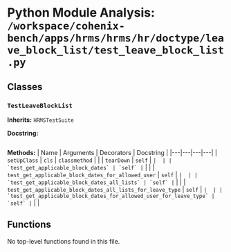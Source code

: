 # Python Module Analysis: `/workspace/cohenix-bench/apps/hrms/hrms/hr/doctype/leave_block_list/test_leave_block_list.py`

## Classes

### `TestLeaveBlockList`
**Inherits:** `HRMSTestSuite`


**Docstring:**
```

```

**Methods:**
| Name | Arguments | Decorators | Docstring |
|---|---|---|---|
| `setUpClass` | `cls` | `classmethod` |  |
| `tearDown` | `self` | `` |  |
| `test_get_applicable_block_dates` | `self` | `` |  |
| `test_get_applicable_block_dates_for_allowed_user` | `self` | `` |  |
| `test_get_applicable_block_dates_all_lists` | `self` | `` |  |
| `test_get_applicable_block_dates_all_lists_for_leave_type` | `self` | `` |  |
| `test_get_applicable_block_dates_for_allowed_user_for_leave_type` | `self` | `` |  |





## Functions

No top-level functions found in this file.
